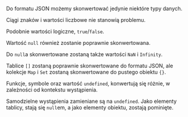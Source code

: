 Do formatu JSON możemy skonwertować jedynie niektóre typy danych.

Ciągi znaków i wartości liczbowe nie stanowią problemu.

Podobnie wartości logiczne, `true`/`false`.

Wartość `null` również zostanie poprawnie skonwertowana.

Do `null`a skonwertowane zostaną także wartości `NaN` i `Infinity`.

Tablice `[]` zostaną poprawnie skonwertowane do formatu JSON, ale kolekcje `Map` i `Set` zostaną skonwertowane do pustego obiektu `{}`.

Funkcje, symbole oraz wartość `undefined`, konwertują się różnie, w zależności od kontekstu wystąpienia.

Samodzielne wystąpienia zamieniane są na `undefined`. Jako elementy tablicy, stają się `null`em, a jako elementy obiektu, zostają pominięte.
